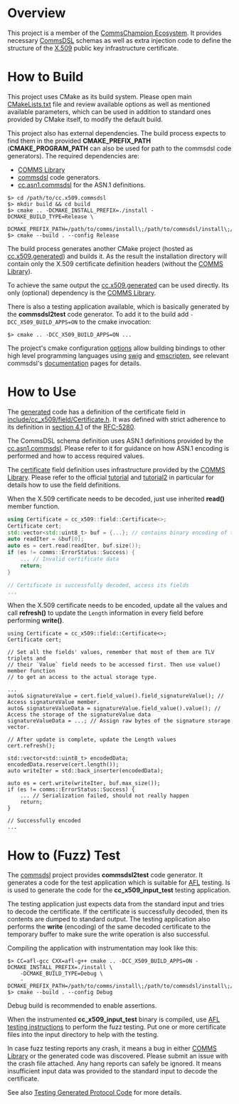 # Overview
This project is a member of the [CommsChampion Ecosystem](https://commschamp.github.io/).
It provides necessary [CommsDSL](https://commschamp.github.io/commsdsl_spec) schemas as well as
extra injection code to define the structure of the
[X.509](https://datatracker.ietf.org/doc/html/rfc5280) public key infrastructure certificate.


# How to Build
This project uses CMake as its build system. Please open main
[CMakeLists.txt](CMakeLists.txt) file and review available options as well as mentioned available parameters,
which can be used in addition to standard ones provided by CMake itself, to modify the default build.

This project also has external dependencies. The build process expects to find them in the
provided **CMAKE_PREFIX_PATH** (**CMAKE_PROGRAM_PATH** can also be used for path to the commsdsl code generators).
The required dependencies are:

- [COMMS Library](https://github.com/commschamp/comms)
- [commsdsl](https://github.com/commschamp/commsdsl) code generators.
- [cc.asn1.commsdsl](https://github.com/commschamp/cc.asn1.commsdsl) for the ASN.1 definitions.

```
$> cd /path/to/cc.x509.commsdsl
$> mkdir build && cd build
$> cmake .. -DCMAKE_INSTALL_PREFIX=./install -DCMAKE_BUILD_TYPE=Release \
    -DCMAKE_PREFIX_PATH=/path/to/comms/install\;/path/to/commsdsl/install\;/path/to/asn1/install
$> cmake --build . --config Release
```

The build process generates another CMake project (hosted as [cc.x509.generated](https://github.com/commschamp/cc.x509.generated))
and builds it. As the result the installation directory will contain only the X.509
certificate definition headers (without the [COMMS Library](https://github.com/commschamp/comms)).

To achieve the same output the [cc.x509.generated](https://github.com/commschamp/cc.x509.generated) can
be used directly. Its only (optional) dependency is the [COMMS Library](https://github.com/commschamp/comms).

There is also a testing application available, which is basically generated by the
**commsdsl2test** code generator. To add it to the build add `-DCC_X509_BUILD_APPS=ON` to the cmake
invocation:
```
$> cmake .. -DCC_X509_BUILD_APPS=ON ...
```

The project's cmake configuration [options](CMakeLists.txt) allow building
bindings to other high level programming languages using [swig](https://www.swig.org/)
and [emscripten](https://emscripten.org/), see relevant commsdsl's
[documentation](https://github.com/commschamp/commsdsl/tree/master/doc) pages for details.

# How to Use
The [generated](https://github.com/commschamp/cc.x509.generated) code has a definition of the certificate
field in [include/cc_x509/field/Certificate.h](https://github.com/commschamp/cc.x509.generated/blob/master/include/cc_x509/field/Certificate.h).
It was defined with strict adherence to its definition in [section 4.1](https://datatracker.ietf.org/doc/html/rfc5280#section-4.1) of
the [RFC-5280](https://datatracker.ietf.org/doc/html/rfc5280).

The CommsDSL schema definition uses ASN.1 definitions provided by the [cc.asn1.commsdsl](https://github.com/commschamp/cc.asn1.commsdsl).
Please refer to it for guidance on how ASN.1 encoding is performed and how to access required values.

The [certificate](https://github.com/commschamp/cc.x509.generated/blob/master/include/cc_x509/field/Certificate.h) field definition
uses infrastructure provided by the [COMMS Library](https://github.com/commschamp/comms). Please refer to the
official [tutorial](https://github.com/commschamp/cc_tutorial) and [tutorial2](https://github.com/commschamp/cc_tutorial/tree/master/tutorials/tutorial2)
in particular for details how to use the field definitions.

When the X.509 certificate needs to be decoded, just use inherited **read()** member function.
```cpp
using Certificate = cc_x509::field::Certificate<>;
Certificate cert;
std::vector<std::uint8_t> buf = {...}; // contains binary encoding of the certificate;
auto readIter = &buf[0];
auto es = cert.read(readIter, buf.size());
if (es != comms::ErrorStatus::Success) {
    ... // Invalid certificate data
    return;
}

// Certificate is successfully decoded, access its fields
...
```

When the X.509 certificate needs to be encoded, update all the values and call **refresh()** to update the
`Length` information in every field before performing **write()**.
```
using Certificate = cc_x509::field::Certificate<>;
Certificate cert;

// Set all the fields' values, remember that most of them are TLV triplets and
// their `Value` field needs to be accessed first. Then use value() member function
// to get an access to the actual storage type.

...
auto& signatureValue = cert.field_value().field_signatureValue(); // Access signatureValue member.
auto& signatureValueData = signatureValue.field_value().value(); // Access the storage of the signatureValue data
signatureValueData = ...; // Assign raw bytes of the signature storage vector.

// After update is complete, update the Length values
cert.refresh();

std::vector<std::uint8_t> encodedData;
encodedData.reserve(cert.length());
auto writeIter = std::back_inserter(encodedData);

auto es = cert.write(writeIter, buf.max_size());
if (es != comms::ErrorStatus::Success) {
    ... // Serialization failed, should not really happen
    return;
}

// Successfully encoded
...
```

# How to (Fuzz) Test
The [commsdsl](https://github.com/commschamp/commsdsl) project provides **commsdsl2test** code
generator. It generates a code for the test application which is suitable for [AFL](https://lcamtuf.coredump.cx/afl/)
testing. Is is used to generate the code for the **cc_x509_input_test** testing application.

The testing application just expects data from the standard input and tries to decode the certificate.
If the certificate is successfully decoded, then its contents are dumped to standard output. The
testing application also performs the **write** (encoding) of the same decoded certificate to the
temporary buffer to make sure the write operation is also successful.

Compiling the application with instrumentation may look like this:
```
$> CC=afl-gcc CXX=afl-g++ cmake .. -DCC_X509_BUILD_APPS=ON -DCMAKE_INSTALL_PREFIX=./install \
    -DCMAKE_BUILD_TYPE=Debug \
    -DCMAKE_PREFIX_PATH=/path/to/comms/install\;/path/to/commsdsl/install\;/path/to/asn1/install
$> cmake --build . --config Debug
```

Debug build is recommended to enable assertions.

When the instrumented **cc_x509_input_test** binary is compiled, use
[AFL testing instructions](https://github.com/google/AFL#6-fuzzing-binaries) to
perform the fuzz testing. Put one or more certificate files into the input directory
to help with the testing.

In case fuzz testing reports any crash, it means a bug in either [COMMS Library](https://github.com/commschamp/comms)
or the generated code was discovered. Please submit an issue with the crash file attached. Any hang reports
can safely be ignored. It means insufficient input data was provided to the standard input to decode
the certificate.

See also [Testing Generated Protocol Code](https://github.com/commschamp/commsdsl/blob/master/doc/TestingGeneratedProtocolCode.md)
for more details.
